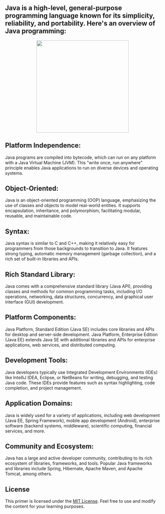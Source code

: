 ## Java is a high-level, general-purpose programming language known for its simplicity, reliability, and portability. Here's an overview of Java programming:

<div id="header" align="center">
  <img src="https://media.giphy.com/media/v1.Y2lkPTc5MGI3NjExdzMyaWUyaWI4NTc3OGoxYnExd2dmdGZnaHl3cmR0NXMwOGplenltbCZlcD12MV9pbnRlcm5hbF9naWZfYnlfaWQmY3Q9Zw/3Z1fKb6plPLM3hMbLs/giphy.gif" width = "300"/>
</div>


## Platform Independence: 
Java programs are compiled into bytecode, which can run on any platform with a Java Virtual Machine (JVM). This "write once, run anywhere" principle enables Java applications to run on diverse devices and operating systems.
## Object-Oriented: 
Java is an object-oriented programming (OOP) language, emphasizing the use of classes and objects to model real-world entities. It supports encapsulation, inheritance, and polymorphism, facilitating modular, reusable, and maintainable code.

## Syntax: 
Java syntax is similar to C and C++, making it relatively easy for programmers from those backgrounds to transition to Java. It features strong typing, automatic memory management (garbage collection), and a rich set of built-in libraries and APIs.

## Rich Standard Library:
Java comes with a comprehensive standard library (Java API), providing classes and methods for common programming tasks, including I/O operations, networking, data structures, concurrency, and graphical user interface (GUI) development.

## Platform Components: 
Java Platform, Standard Edition (Java SE) includes core libraries and APIs for desktop and server-side development. Java Platform, Enterprise Edition (Java EE) extends Java SE with additional libraries and APIs for enterprise applications, web services, and distributed computing.

## Development Tools:
Java developers typically use Integrated Development Environments (IDEs) like IntelliJ IDEA, Eclipse, or NetBeans for writing, debugging, and testing Java code. These IDEs provide features such as syntax highlighting, code completion, and project management.

## Application Domains: 
Java is widely used for a variety of applications, including web development (Java EE, Spring Framework), mobile app development (Android), enterprise software (backend systems, middleware), scientific computing, financial services, and more.

## Community and Ecosystem:
Java has a large and active developer community, contributing to its rich ecosystem of libraries, frameworks, and tools. Popular Java frameworks and libraries include Spring, Hibernate, Apache Maven, and Apache Tomcat, among others.

## License

This primer is licensed under the [MIT License](LICENSE.md). Feel free to use and modify the content for your learning purposes.


